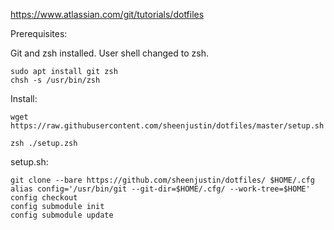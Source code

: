 https://www.atlassian.com/git/tutorials/dotfiles

Prerequisites:

Git and zsh installed. User shell changed to zsh.

```
sudo apt install git zsh
chsh -s /usr/bin/zsh
```

Install:
```
wget https://raw.githubusercontent.com/sheenjustin/dotfiles/master/setup.sh

zsh ./setup.zsh
```

setup.sh:
```
git clone --bare https://github.com/sheenjustin/dotfiles/ $HOME/.cfg
alias config='/usr/bin/git --git-dir=$HOME/.cfg/ --work-tree=$HOME'
config checkout
config submodule init
config submodule update
```
